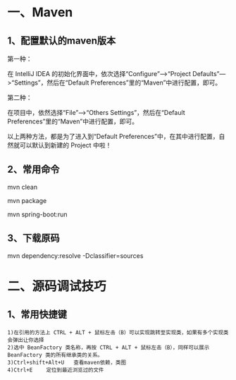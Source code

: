 # 一、Maven

## 1、配置默认的maven版本

第一种：

在 IntelliJ IDEA 的初始化界面中，依次选择“Configure”—>“Project Defaults”—>“Settings”，然后在“Default Preferences”里的“Maven”中进行配置，即可。

第二种：

在项目中，依然选择“File”—>“Others Settings”，然后在“Default Preferences”里的“Maven”中进行配置，即可。

以上两种方法，都是为了进入到“Default Preferences”中，在其中进行配置，自然就可以默认到新建的 Project 中啦！



## 2、常用命令

mvn clean

mvn package

mvn spring-boot:run



## 3、下载原码

mvn dependency:resolve -Dclassifier=sources



# 二、源码调试技巧

## 1、常用快捷键

```
1)在引用的方法上 CTRL + ALT + 鼠标左击（B）可以实现跳转至实现类，如果有多个实现类会弹出让你选择
2)选中 BeanFactory 类名称，再按 CTRL + ALT + 鼠标左击（B），同样可以展示 BeanFactory 类的所有继承类的关系。
3)Ctrl+shift+Alt+U   查看maven依赖，类图
4)Ctrl+E　　 定位到最近浏览过的文件 
```

